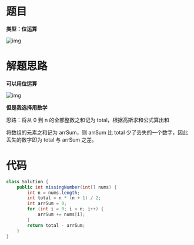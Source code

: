 # 题目

**类型：位运算**

![img](https://cdn.nlark.com/yuque/0/2021/png/2941598/1636213344519-4c8158c5-fad0-4d73-8f05-716965f5f5b7.png)





# 解题思路

**可以用位运算**

![img](https://cdn.nlark.com/yuque/0/2021/png/2941598/1636213381232-a67ab16e-cf5f-4415-96f3-edd780fb8a6a.png)



**但是我选择用数学**



思路：将从 0 到 n 的全部整数之和记为 total，根据高斯求和公式算出和

将数组的元素之和记为 arrSum，则 arrSum 比 total 少了丢失的一个数字，因此丢失的数字即为 total 与 arrSum 之差。



# 代码

```java
class Solution {
    public int missingNumber(int[] nums) {
        int n = nums.length;
        int total = n * (n + 1) / 2;
        int arrSum = 0;
        for (int i = 0; i < n; i++) {
            arrSum += nums[i];
        }
        return total - arrSum;
    }
}
```